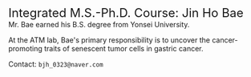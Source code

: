 <font size=5>Integrated M.S.-Ph.D. Course: Jin Ho Bae</font>
<br>
Mr. Bae earned his B.S. degree from Yonsei University.

At the ATM lab, Bae's primary responsibility is to uncover the cancer-promoting traits of senescent tumor cells in gastric cancer.

Contact: `bjh_0323@naver.com`
